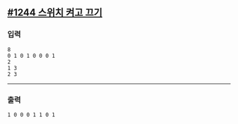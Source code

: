 [#1244 스위치 켜고 끄기](https://www.acmicpc.net/problem/1244)
---

### 입력
```
8
0 1 0 1 0 0 0 1
2
1 3
2 3
```
---
### 출력
```
1 0 0 0 1 1 0 1
```